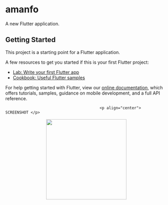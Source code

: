 # amanfo

A new Flutter application.

## Getting Started

This project is a starting point for a Flutter application.

A few resources to get you started if this is your first Flutter project:

- [Lab: Write your first Flutter app](https://flutter.dev/docs/get-started/codelab)
- [Cookbook: Useful Flutter samples](https://flutter.dev/docs/cookbook)

For help getting started with Flutter, view our
[online documentation](https://flutter.dev/docs), which offers tutorials,
samples, guidance on mobile development, and a full API reference.

                                             <p align="center">  SCREENSHOT </p>
<p align="center">
  <img src="https://user-images.githubusercontent.com/67824486/91398359-d99ad300-e833-11ea-8748-e60fc61fdcf7.png" width="250" hspace="4">
</p>

